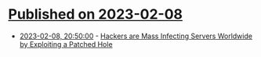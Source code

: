 # [Published on 2023-02-08](index.md)

* [2023-02-08, 20:50:00](https://soylentnews.org/article.pl?sid=23/02/08/0142253&from=rss) - [Hackers are Mass Infecting Servers Worldwide by Exploiting a Patched Hole](https://soylentnews.org/article.pl?sid=23/02/08/0142253&from=rss)
